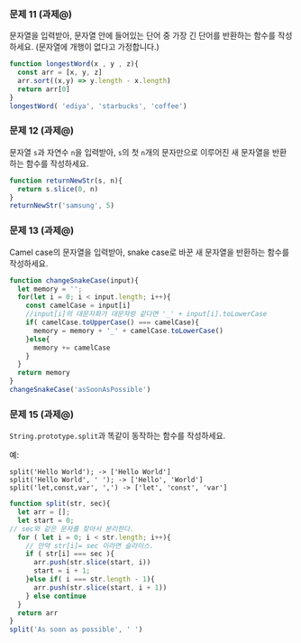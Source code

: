 ### 문제 11 (과제@) 

문자열을 입력받아, 문자열 안에 들어있는 단어 중 가장 긴 단어를 반환하는 함수를 작성하세요. (문자열에 개행이 없다고 가정합니다.)
```js
function longestWord(x , y , z){
  const arr = [x, y, z]
  arr.sort((x,y) => y.length - x.length)
  return arr[0]
}
longestWord( 'ediya', 'starbucks', 'coffee')
```

### 문제 12 (과제@)

문자열 `s`과 자연수 `n`을 입력받아, `s`의 첫 `n`개의 문자만으로 이루어진 새 문자열을 반환하는 함수를 작성하세요.
```js
function returnNewStr(s, n){
  return s.slice(0, n)
}
returnNewStr('samsung', 5)
```


### 문제 13 (과제@)

Camel case의 문자열을 입력받아, snake case로 바꾼 새 문자열을 반환하는 함수를 작성하세요.
```js
function changeSnakeCase(input){
  let memory = '';
  for(let i = 0; i < input.length; i++){
    const camelCase = input[i]
    //input[i]의 대문자화가 대문자랑 같다면 '_' + input[i].toLowerCase 
    if( camelCase.toUpperCase() === camelCase){
      memory = memory + '_' + camelCase.toLowerCase()
    }else{
      memory += camelCase
    }
  }
  return memory
}
changeSnakeCase('asSoonAsPossible')
```

### 문제 15 (과제@)

`String.prototype.split`과 똑같이 동작하는 함수를 작성하세요.

예:
```
split('Hello World'); -> ['Hello World']
split('Hello World', ' '); -> ['Hello', 'World']
split('let,const,var', ',') -> ['let', 'const', 'var']
```
```js
function split(str, sec){
  let arr = [];
  let start = 0;
// sec와 같은 문자를 찾아서 분리한다.
  for ( let i = 0; i < str.length; i++){
    // 만약 str[i]= sec 이라면 슬라이스.
    if ( str[i] === sec ){
      arr.push(str.slice(start, i))
      start = i + 1;
    }else if( i === str.length - 1){
      arr.push(str.slice(start, i + 1))
    } else continue
  }
  return arr
}
split('As soon as possible', ' ')
```
